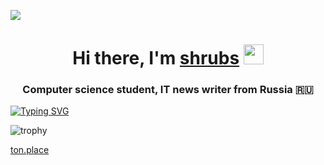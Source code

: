 ![](https://komarev.com/ghpvc/?username=shrubsproject&color=FA0087)

<h1 align="center">Hi there, I'm <a href="https://" target="_blank">shrubs</a> 
<img src="https://github.com/blackcater/blackcater/raw/main/images/Hi.gif" height="32"/></h1>
<h3 align="center">Computer science student, IT news writer from Russia 🇷🇺</h3> 

[![Typing SVG](https://readme-typing-svg.herokuapp.com?color=%11601331&lines=iOS+developer+from+Moscow)](https://git.io/typing-svg)


![trophy](https://github-profile-trophy.vercel.app/?username=shrubsproject&theme=discord&no-frame=true)

<a href="https://ton.place/id77093?ref=12d25" target="_blank">ton.place</a> 

<!--
**shrubsproject/shrubsproject** is a ✨ _special_ ✨ repository because its `README.md` (this file) appears on your GitHub profile.

Here are some ideas to get you started:

- 🔭 I’m currently working on ...
- 🌱 I’m currently learning ...
- 👯 I’m looking to collaborate on ...
- 🤔 I’m looking for help with ...
- 💬 Ask me about ...
- 📫 How to reach me: ...
- 😄 Pronouns: ...
- ⚡ Fun fact: ...
-->
